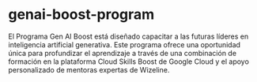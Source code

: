 # genai-boost-program
El Programa Gen AI Boost está diseñado capacitar a las futuras líderes en inteligencia artificial generativa. Este programa  ofrece una oportunidad única para profundizar el aprendizaje a través de una combinación de formación en la plataforma Cloud Skills Boost de Google Cloud y el apoyo personalizado de mentoras expertas de Wizeline.
